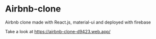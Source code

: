 # Airbnb-clone
Airbnb clone made with React.js, material-ui and deployed with firebase

Take a look at https://airbnb-clone-d9423.web.app/
